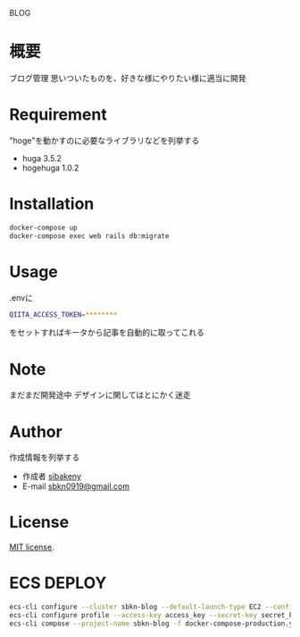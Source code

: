 BLOG

# 概要

  ブログ管理
  思いついたものを、好きな様にやりたい様に適当に開発

# Requirement

"hoge"を動かすのに必要なライブラリなどを列挙する

* huga 3.5.2
* hogehuga 1.0.2

# Installation

```bash
docker-compose up
docker-compose exec web rails db:migrate
```

# Usage

.envに

```bash
QIITA_ACCESS_TOKEN=********
```

をセットすればキータから記事を自動的に取ってこれる

# Note

まだまだ開発途中
デザインに関してはとにかく迷走



 
# Author
 
作成情報を列挙する
 
* 作成者 [sibakeny](https://github.com/Sibakeny)
* E-mail sbkn0919@gmail.com
 
# License

[MIT license](https://en.wikipedia.org/wiki/MIT_License).

# ECS DEPLOY

```bash
ecs-cli configure --cluster sbkn-blog --default-launch-type EC2 --config-name sbkn-blog --region ap-northeast-1
ecs-cli configure profile --access-key access_key --secret-key secret_key --profile-name sbkn-blog-profile
ecs-cli compose --project-name sbkn-blog -f docker-compose-production.yml create --region ap-northeast-1 --cluster-config sbkn-blog --ecs-profile sbkn-blog-profile --cluster sbkn-blog
```
